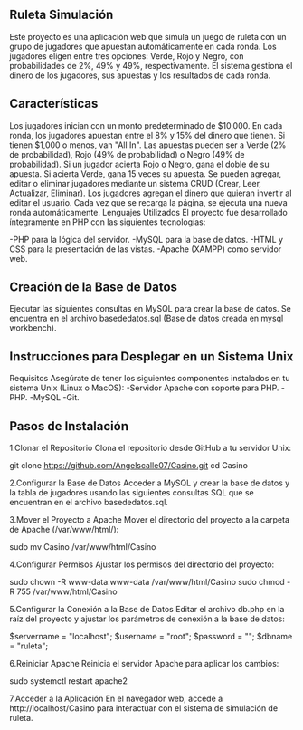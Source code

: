 ## Ruleta Simulación
Este proyecto es una aplicación web que simula un juego de ruleta con un grupo de jugadores que apuestan automáticamente en cada ronda. Los jugadores eligen entre tres opciones: Verde, Rojo y Negro, con probabilidades de 2%, 49% y 49%, respectivamente. El sistema gestiona el dinero de los jugadores, sus apuestas y los resultados de cada ronda.

## Características
Los jugadores inician con un monto predeterminado de $10,000.
En cada ronda, los jugadores apuestan entre el 8% y 15% del dinero que tienen. Si tienen $1,000 o menos, van "All In".
Las apuestas pueden ser a Verde (2% de probabilidad), Rojo (49% de probabilidad) o Negro (49% de probabilidad).
Si un jugador acierta Rojo o Negro, gana el doble de su apuesta. Si acierta Verde, gana 15 veces su apuesta.
Se pueden agregar, editar o eliminar jugadores mediante un sistema CRUD (Crear, Leer, Actualizar, Eliminar).
Los jugadores agregan el dinero que quieran invertir al editar el usuario. 
Cada vez que se recarga la página, se ejecuta una nueva ronda automáticamente.
Lenguajes Utilizados
El proyecto fue desarrollado íntegramente en PHP con las siguientes tecnologías:

-PHP para la lógica del servidor.
-MySQL para la base de datos.
-HTML y CSS para la presentación de las vistas.
-Apache (XAMPP) como servidor web.

## Creación de la Base de Datos
Ejecutar las siguientes consultas en MySQL para crear la base de datos.
Se encuentra en el archivo basededatos.sql (Base de datos creada en mysql workbench).

## Instrucciones para Desplegar en un Sistema Unix
Requisitos
Asegúrate de tener los siguientes componentes instalados en tu sistema Unix (Linux o MacOS):
-Servidor Apache con soporte para PHP.
-PHP.
-MySQL
-Git.

## Pasos de Instalación
1.Clonar el Repositorio
Clona el repositorio desde GitHub a tu servidor Unix:

git clone  https://github.com/Angelscalle07/Casino.git
cd Casino

2.Configurar la Base de Datos
Acceder a MySQL y crear la base de datos y la tabla de jugadores usando las siguientes consultas SQL que se encuentran en el archivo basededatos.sql.

3.Mover el Proyecto a Apache
Mover el directorio del proyecto a la carpeta de Apache (/var/www/html/):

sudo mv Casino /var/www/html/Casino

4.Configurar Permisos
Ajustar los permisos del directorio del proyecto:

sudo chown -R www-data:www-data /var/www/html/Casino
sudo chmod -R 755 /var/www/html/Casino

5.Configurar la Conexión a la Base de Datos
Editar el archivo db.php en la raíz del proyecto y ajustar los parámetros de conexión a la base de datos:

$servername = "localhost";
$username = "root";
$password = "";
$dbname = "ruleta";

6.Reiniciar Apache
Reinicia el servidor Apache para aplicar los cambios:

sudo systemctl restart apache2

7.Acceder a la Aplicación
En el navegador web, accede a http://localhost/Casino para interactuar con el sistema de simulación de ruleta.

